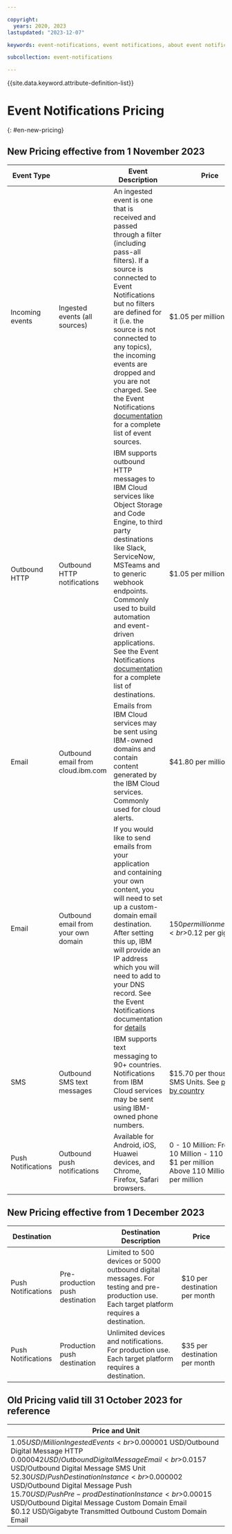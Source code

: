 ```yaml
---

copyright:
  years: 2020, 2023
lastupdated: "2023-12-07"

keywords: event-notifications, event notifications, about event notifications pricing

subcollection: event-notifications

---
```

{{site.data.keyword.attribute-definition-list}}

# Event Notifications Pricing
{: #en-new-pricing}

## New Pricing effective from 1 November 2023

| Event Type    |        | Event Description |Price                                                                                                                                                                                                    |
| ------------------ | ----------------------------------- | ---------------------------------------------------------------------------------------------------------------------------------------------------------------------------------------------------------------------------------------------------------------------------------------------------------------------------------------------------------------------------------------- | -------------------------------------------------------------------------------------------------------------------------------------------------------------------------------------------------------------------- |
| Incoming events    | Ingested events (all sources)       | An ingested event is one that is received and passed through a filter (including pass-all filters). If a source is connected to Event Notifications but no filters are defined for it (i.e. the source is not connected to any topics), the incoming events are dropped and you are not charged.  See the Event Notifications [documentation](/docs/event-notifications?topic=event-notifications-en-source) for a complete list of event sources. | $1.05 per million                                                                                                                                                                                                    |
|            Outbound HTTP        | Outbound HTTP notifications         | IBM supports outbound HTTP messages to IBM Cloud services like Object Storage and Code Engine, to third party destinations like Slack, ServiceNow, MSTeams and to generic webhook endpoints.  Commonly used to build automation and event-driven applications.  See the Event Notifications [documentation](/docs/event-notifications?topic=event-notifications-en-destination) for a complete list of destinations.                                        | $1.05 per million                                                                                                                                                                                                    |
|        Email            | Outbound email from cloud.ibm.com   | Emails from IBM Cloud services may be sent using IBM-owned domains and contain content generated by the IBM Cloud services.  Commonly used for cloud alerts.                                                                                                                                                                                                                             | $41.80 per million                                                                                                                                                                                                   |
|          Email          | Outbound email from your own domain |  If you would like to send emails from your application and containing your own content, you will need to set up a custom-domain email destination.  After setting this up, IBM will provide an IP address which you will need to add to your DNS record.  See the Event Notifications documentation for [details](/docs/event-notifications?topic=event-notifications-en-destinations-custom-email)                                                                | $150 per million messages<br>$0.12 per gigabyte                                                                                                                                                                      |
|          SMS          | Outbound SMS text messages          | IBM supports text messaging to 90+ countries. Notifications from IBM Cloud services may be sent using IBM-owned phone numbers.                                                                                                   | $15.70 per thousand SMS Units. See [price list by country](/docs/event-notifications?topic=event-notifications-en-destinations-sms#en-destinations-sms-charge)  |                                                                                                                                                                     |
|           Push Notifications         | Outbound push notifications         | Available for Android, iOS, Huawei devices, and Chrome, Firefox, Safari browsers.                                                                                                                                                                                                                                                                                                         | 0 - 10 Million: Free <br>10 Million - 110 Million: $1 per million <br>Above 110 Million: $0.5 per million  |
## New Pricing effective from 1 December 2023
| Destination    |        | Destination Description |Price                                                                                                                                                                                                    |
| ------------------ | ----------------------------------- | ---------------------------------------------------------------------------------------------------------------------------------------------------------------------------------------------------------------------------------------------------------------------------------------------------------------------------------------------------------------------------------------- | -------------------------------------------------------------------------------------------------------------------------------------------------------------------------------------------------------------------- |
|          Push Notifications          | Pre-production push destination     |  Limited to 500 devices or 5000 outbound digital messages. For testing and pre-production use.  Each target platform requires a destination.                                                                                                                                                                                                                                             | $10 per destination per month                                                                                                                                                                                        |
|            Push Notifications        | Production push destination         |  Unlimited devices and notifications.  For production use.  Each target platform requires a destination.                                                                                                                                                                                                                                                                                | $35 per destination per month    
## Old Pricing valid till 31 October 2023 for reference

| Price and Unit                                              |
| ----------------------------------------------------------- |
| $1.05 USD/Million Ingested Events <br>$0.000001 USD/Outbound Digital Message HTTP <br>$0.000042 USD/Outbound Digital Message Email <br>$0.0157 USD/Outbound Digital Message SMS Unit <br>$52.30 USD/Push Destination Instance <br>$0.000002 USD/Outbound Digital Message Push <br>$15.70 USD/Push Pre-prod Destination Instance <br>$0.00015 USD/Outbound Digital Message Custom Domain Email <br>$0.12 USD/Gigabyte Transmitted Outbound Custom Domain Email |

